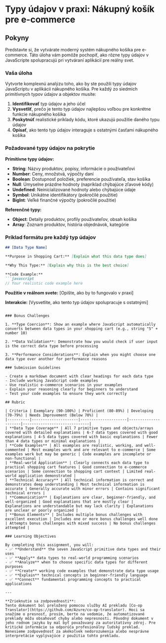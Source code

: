<!--
CO_OP_TRANSLATOR_METADATA:
{
  "original_hash": "6fd645e97c48cd5eb5a3d290815ec8b5",
  "translation_date": "2025-10-24T21:17:02+00:00",
  "source_file": "2-js-basics/1-data-types/assignment.md",
  "language_code": "sk"
}
-->
# Typy údajov v praxi: Nákupný košík pre e-commerce

## Pokyny

Predstavte si, že vytvárate moderný systém nákupného košíka pre e-commerce. Táto úloha vám pomôže pochopiť, ako rôzne typy údajov v JavaScripte spolupracujú pri vytváraní aplikácií pre reálny svet.

### Vaša úloha

Vytvorte komplexnú analýzu toho, ako by ste použili typy údajov JavaScriptu v aplikácii nákupného košíka. Pre každý zo siedmich primitívnych typov údajov a objektov musíte:

1. **Identifikovať** typ údajov a jeho účel
2. **Vysvetliť**, prečo je tento typ údajov najlepšou voľbou pre konkrétne funkcie nákupného košíka
3. **Poskytnúť** realistické príklady kódu, ktoré ukazujú použitie daného typu údajov
4. **Opísať**, ako tento typ údajov interaguje s ostatnými časťami nákupného košíka

### Požadované typy údajov na pokrytie

**Primitívne typy údajov:**
- **String**: Názvy produktov, popisy, informácie o používateľovi
- **Number**: Ceny, množstvá, výpočty daní
- **Boolean**: Dostupnosť položiek, preferencie používateľa, stav košíka
- **Null**: Úmyselne prázdne hodnoty (napríklad chýbajúce zľavové kódy)
- **Undefined**: Neinicializované hodnoty alebo chýbajúce údaje
- **Symbol**: Unikátne identifikátory (pokročilé použitie)
- **BigInt**: Veľké finančné výpočty (pokročilé použitie)

**Referenčné typy:**
- **Object**: Detaily produktov, profily používateľov, obsah košíka
- **Array**: Zoznam produktov, história objednávok, kategórie

### Príklad formátu pre každý typ údajov

```markdown
## [Data Type Name]

**Purpose in Shopping Cart:** [Explain what this data type does]

**Why This Type:** [Explain why this is the best choice]

**Code Example:**
```javascript
// Your realistic code example here
```

**Použitie v reálnom svete:** [Opíšte, ako by to fungovalo v praxi]

**Interakcie:** [Vysvetlite, ako tento typ údajov spolupracuje s ostatnými]
```

### Bonus Challenges

1. **Type Coercion**: Show an example where JavaScript automatically converts between data types in your shopping cart (e.g., string "5" + number 10)

2. **Data Validation**: Demonstrate how you would check if user input is the correct data type before processing

3. **Performance Considerations**: Explain when you might choose one data type over another for performance reasons

### Submission Guidelines

- Create a markdown document with clear headings for each data type
- Include working JavaScript code examples
- Use realistic e-commerce scenarios in your examples
- Explain your reasoning clearly for beginners to understand
- Test your code examples to ensure they work correctly

## Rubric

| Criteria | Exemplary (90-100%) | Proficient (80-89%) | Developing (70-79%) | Needs Improvement (Below 70%) |
|----------|---------------------|---------------------|---------------------|------------------------------|
| **Data Type Coverage** | All 7 primitive types and objects/arrays covered with detailed explanations | 6-7 data types covered with good explanations | 4-5 data types covered with basic explanations | Fewer than 4 data types or minimal explanations |
| **Code Examples** | All examples are realistic, working, and well-commented | Most examples work and are relevant to e-commerce | Some examples work but may be generic | Code examples are incomplete or non-functional |
| **Real-world Application** | Clearly connects each data type to practical shopping cart features | Good connection to e-commerce scenarios | Some connection to shopping cart context | Limited real-world application demonstrated |
| **Technical Accuracy** | All technical information is correct and demonstrates deep understanding | Most technical information is accurate | Generally accurate with minor errors | Contains significant technical errors |
| **Communication** | Explanations are clear, beginner-friendly, and well-organized | Good explanations that are mostly clear | Explanations are understandable but may lack clarity | Explanations are unclear or poorly organized |
| **Bonus Elements** | Includes multiple bonus challenges with excellent execution | Includes one or more bonus challenges well done | Attempts bonus challenges with mixed success | No bonus challenges attempted |

### Learning Objectives

By completing this assignment, you will:
- ✅ **Understand** the seven JavaScript primitive data types and their uses
- ✅ **Apply** data types to real-world programming scenarios
- ✅ **Analyze** when to choose specific data types for different purposes
- ✅ **Create** working code examples that demonstrate data type usage
- ✅ **Explain** technical concepts in beginner-friendly language
- ✅ **Connect** fundamental programming concepts to practical applications

---

**Zrieknutie sa zodpovednosti**:  
Tento dokument bol preložený pomocou služby AI prekladu [Co-op Translator](https://github.com/Azure/co-op-translator). Hoci sa snažíme o presnosť, prosím, berte na vedomie, že automatizované preklady môžu obsahovať chyby alebo nepresnosti. Pôvodný dokument v jeho rodnom jazyku by mal byť považovaný za autoritatívny zdroj. Pre kritické informácie sa odporúča profesionálny ľudský preklad. Nenesieme zodpovednosť za akékoľvek nedorozumenia alebo nesprávne interpretácie vyplývajúce z použitia tohto prekladu.